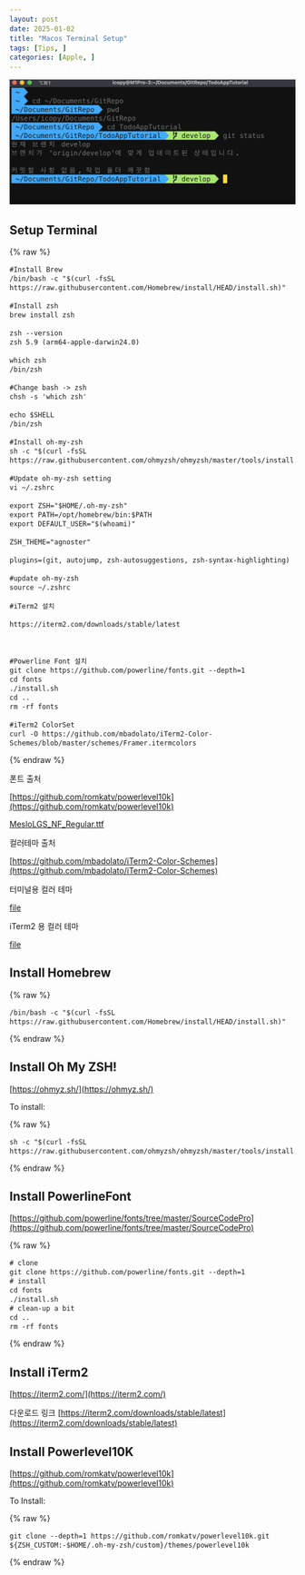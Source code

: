```yaml
---
layout: post
date: 2025-01-02
title: "Macos Terminal Setup"
tags: [Tips, ]
categories: [Apple, ]
---
```



![0](/assets/img/2025-01-02-Macos-Terminal-Setup.md/0.png)



## Setup Terminal



{% raw %}
```shell
#Install Brew
/bin/bash -c "$(curl -fsSL https://raw.githubusercontent.com/Homebrew/install/HEAD/install.sh)"

#Install zsh
brew install zsh

zsh --version
zsh 5.9 (arm64-apple-darwin24.0)

which zsh
/bin/zsh

#Change bash -> zsh
chsh -s 'which zsh'

echo $SHELL
/bin/zsh

#Install oh-my-zsh
sh -c "$(curl -fsSL https://raw.githubusercontent.com/ohmyzsh/ohmyzsh/master/tools/install.sh)"

#Update oh-my-zsh setting
vi ~/.zshrc

export ZSH="$HOME/.oh-my-zsh"
export PATH=/opt/homebrew/bin:$PATH
export DEFAULT_USER="$(whoami)"

ZSH_THEME="agnoster"

plugins=(git, autojump, zsh-autosuggestions, zsh-syntax-highlighting)

#update oh-my-zsh
source ~/.zshrc

#iTerm2 설치

https://iterm2.com/downloads/stable/latest



#Powerline Font 설치
git clone https://github.com/powerline/fonts.git --depth=1
cd fonts
./install.sh
cd ..
rm -rf fonts

#iTerm2 ColorSet
curl -O https://github.com/mbadolato/iTerm2-Color-Schemes/blob/master/schemes/Framer.itermcolors
```
{% endraw %}



폰트 출처


[https://github.com/romkatv/powerlevel10k](https://github.com/romkatv/powerlevel10k)


[MesloLGS_NF_Regular.ttf](https://prod-files-secure.s3.us-west-2.amazonaws.com/6418cdd3-3974-4c93-91e2-ff78d8683257/3230b59b-0400-4488-9b1f-e87eed5e220b/MesloLGS_NF_Regular.ttf?X-Amz-Algorithm=AWS4-HMAC-SHA256&X-Amz-Content-Sha256=UNSIGNED-PAYLOAD&X-Amz-Credential=ASIAZI2LB4667DAPI2KM%2F20250824%2Fus-west-2%2Fs3%2Faws4_request&X-Amz-Date=20250824T111935Z&X-Amz-Expires=3600&X-Amz-Security-Token=IQoJb3JpZ2luX2VjEOr%2F%2F%2F%2F%2F%2F%2F%2F%2F%2FwEaCXVzLXdlc3QtMiJHMEUCIFQd6%2BoD0pUQTecuDAtXl9tVo6PfyU2OQgTrt2dSeHGaAiEAiaQmYmRnqxMb9VYBGTvrvIIqNXUKGeRjHQcfMxqKvSUq%2FwMIQxAAGgw2Mzc0MjMxODM4MDUiDB3aGg1JdqZKCz%2BfBCrcA1b4w%2BZ4tSkPKSd73DDbeEwgrq6hQ2JD0j%2BHgSk9LwfGKrRF7%2FKRorv81EpnVtN7rzmAXhvNZ4dxE5U6l4i03GLAmnwVDl5EEtYRwjPFSCN9Gr7ow12p28RFMNV4TeczdXxKYuQueXqg3wnEMGFLNVqkrJGcLERT9KO8U676qMzZzsk7KLyEq3ueR%2BWj9G%2F1XM%2BNxwRAd8aGmYy7Vm0vDYd3ERhaSwFV1%2FwEH936eXCh2L%2BbKfYTOIxuCfuEm%2FtJf%2BWNpYy09vAin7cGnprrOR4nEuWiWuo%2BU11mKsJruBJksaxq1A6C74Vhh2dG4aH0r8ZVYLrgpyr7rj%2BxU0USOIH2MkUJBj6b4q8LZJsqOKIoRedmenj4n90i46ddhKMdzDAxJYAZA%2BlnuFEpgtvxNExrWBT3rQfW3H0NRacUZT78HRB%2BNbh24uC%2F0J%2FPmpzUTucN2B20gereK12ni7Fe%2B9ZNBCtaOf9My3yUhOmyCcEyIqruoD4rp%2BJ8EQekAd%2BKNkJ50xGfuYR9HAhnRxNAwU0MSdX%2FDl2PHbvYI56hR%2FXu7eYYLlBkOfBm0g8hJegWbW5hWvKU6OWWboByfPjy%2Bpvxf35OMpAyzRnum1lqjEtl6w1TuBgD5%2BMRZOfdMKi6q8UGOqUBX0VXR88z8aVsL0CUXHEGZO%2BcPYSQJDRCPD9He9eHw%2BannLLHFKA8e8sW%2Bmnc3KT%2BXCnBMpnnh32eeMl1o83wrwscSzqh8mikNszgBwvOciER%2B6PDS7nJJR6ejGw61XeqCPGkueed2F5%2BwAYaUz81nxipXAqp25d19O%2FQBND4WAphfuqd2HN9xl4QyiCenQVKy54ItmH9JYsGYOw%2FVySOw92%2Fbqao&X-Amz-Signature=078147ce530e13499684f4273bd533c5c79407b1818a39a7cff34cae81497506&X-Amz-SignedHeaders=host&x-amz-checksum-mode=ENABLED&x-id=GetObject)


컬러테마 출처


[https://github.com/mbadolato/iTerm2-Color-Schemes](https://github.com/mbadolato/iTerm2-Color-Schemes)



터미널용 컬러 테마


[file](https://prod-files-secure.s3.us-west-2.amazonaws.com/6418cdd3-3974-4c93-91e2-ff78d8683257/d3a6c42d-c62b-4f75-bb68-59d217cc4e17/Framer.terminal?X-Amz-Algorithm=AWS4-HMAC-SHA256&X-Amz-Content-Sha256=UNSIGNED-PAYLOAD&X-Amz-Credential=ASIAZI2LB4667DAPI2KM%2F20250824%2Fus-west-2%2Fs3%2Faws4_request&X-Amz-Date=20250824T111935Z&X-Amz-Expires=3600&X-Amz-Security-Token=IQoJb3JpZ2luX2VjEOr%2F%2F%2F%2F%2F%2F%2F%2F%2F%2FwEaCXVzLXdlc3QtMiJHMEUCIFQd6%2BoD0pUQTecuDAtXl9tVo6PfyU2OQgTrt2dSeHGaAiEAiaQmYmRnqxMb9VYBGTvrvIIqNXUKGeRjHQcfMxqKvSUq%2FwMIQxAAGgw2Mzc0MjMxODM4MDUiDB3aGg1JdqZKCz%2BfBCrcA1b4w%2BZ4tSkPKSd73DDbeEwgrq6hQ2JD0j%2BHgSk9LwfGKrRF7%2FKRorv81EpnVtN7rzmAXhvNZ4dxE5U6l4i03GLAmnwVDl5EEtYRwjPFSCN9Gr7ow12p28RFMNV4TeczdXxKYuQueXqg3wnEMGFLNVqkrJGcLERT9KO8U676qMzZzsk7KLyEq3ueR%2BWj9G%2F1XM%2BNxwRAd8aGmYy7Vm0vDYd3ERhaSwFV1%2FwEH936eXCh2L%2BbKfYTOIxuCfuEm%2FtJf%2BWNpYy09vAin7cGnprrOR4nEuWiWuo%2BU11mKsJruBJksaxq1A6C74Vhh2dG4aH0r8ZVYLrgpyr7rj%2BxU0USOIH2MkUJBj6b4q8LZJsqOKIoRedmenj4n90i46ddhKMdzDAxJYAZA%2BlnuFEpgtvxNExrWBT3rQfW3H0NRacUZT78HRB%2BNbh24uC%2F0J%2FPmpzUTucN2B20gereK12ni7Fe%2B9ZNBCtaOf9My3yUhOmyCcEyIqruoD4rp%2BJ8EQekAd%2BKNkJ50xGfuYR9HAhnRxNAwU0MSdX%2FDl2PHbvYI56hR%2FXu7eYYLlBkOfBm0g8hJegWbW5hWvKU6OWWboByfPjy%2Bpvxf35OMpAyzRnum1lqjEtl6w1TuBgD5%2BMRZOfdMKi6q8UGOqUBX0VXR88z8aVsL0CUXHEGZO%2BcPYSQJDRCPD9He9eHw%2BannLLHFKA8e8sW%2Bmnc3KT%2BXCnBMpnnh32eeMl1o83wrwscSzqh8mikNszgBwvOciER%2B6PDS7nJJR6ejGw61XeqCPGkueed2F5%2BwAYaUz81nxipXAqp25d19O%2FQBND4WAphfuqd2HN9xl4QyiCenQVKy54ItmH9JYsGYOw%2FVySOw92%2Fbqao&X-Amz-Signature=6a2664bff421a80419d455626c7cebe5889e7539139b89bf4992d2d28ecc1a9d&X-Amz-SignedHeaders=host&x-amz-checksum-mode=ENABLED&x-id=GetObject)


iTerm2 용 컬러 테마


[file](https://prod-files-secure.s3.us-west-2.amazonaws.com/6418cdd3-3974-4c93-91e2-ff78d8683257/c0a60f17-c7c2-4720-9496-d840b2564836/Framer.itermcolors?X-Amz-Algorithm=AWS4-HMAC-SHA256&X-Amz-Content-Sha256=UNSIGNED-PAYLOAD&X-Amz-Credential=ASIAZI2LB4667DAPI2KM%2F20250824%2Fus-west-2%2Fs3%2Faws4_request&X-Amz-Date=20250824T111935Z&X-Amz-Expires=3600&X-Amz-Security-Token=IQoJb3JpZ2luX2VjEOr%2F%2F%2F%2F%2F%2F%2F%2F%2F%2FwEaCXVzLXdlc3QtMiJHMEUCIFQd6%2BoD0pUQTecuDAtXl9tVo6PfyU2OQgTrt2dSeHGaAiEAiaQmYmRnqxMb9VYBGTvrvIIqNXUKGeRjHQcfMxqKvSUq%2FwMIQxAAGgw2Mzc0MjMxODM4MDUiDB3aGg1JdqZKCz%2BfBCrcA1b4w%2BZ4tSkPKSd73DDbeEwgrq6hQ2JD0j%2BHgSk9LwfGKrRF7%2FKRorv81EpnVtN7rzmAXhvNZ4dxE5U6l4i03GLAmnwVDl5EEtYRwjPFSCN9Gr7ow12p28RFMNV4TeczdXxKYuQueXqg3wnEMGFLNVqkrJGcLERT9KO8U676qMzZzsk7KLyEq3ueR%2BWj9G%2F1XM%2BNxwRAd8aGmYy7Vm0vDYd3ERhaSwFV1%2FwEH936eXCh2L%2BbKfYTOIxuCfuEm%2FtJf%2BWNpYy09vAin7cGnprrOR4nEuWiWuo%2BU11mKsJruBJksaxq1A6C74Vhh2dG4aH0r8ZVYLrgpyr7rj%2BxU0USOIH2MkUJBj6b4q8LZJsqOKIoRedmenj4n90i46ddhKMdzDAxJYAZA%2BlnuFEpgtvxNExrWBT3rQfW3H0NRacUZT78HRB%2BNbh24uC%2F0J%2FPmpzUTucN2B20gereK12ni7Fe%2B9ZNBCtaOf9My3yUhOmyCcEyIqruoD4rp%2BJ8EQekAd%2BKNkJ50xGfuYR9HAhnRxNAwU0MSdX%2FDl2PHbvYI56hR%2FXu7eYYLlBkOfBm0g8hJegWbW5hWvKU6OWWboByfPjy%2Bpvxf35OMpAyzRnum1lqjEtl6w1TuBgD5%2BMRZOfdMKi6q8UGOqUBX0VXR88z8aVsL0CUXHEGZO%2BcPYSQJDRCPD9He9eHw%2BannLLHFKA8e8sW%2Bmnc3KT%2BXCnBMpnnh32eeMl1o83wrwscSzqh8mikNszgBwvOciER%2B6PDS7nJJR6ejGw61XeqCPGkueed2F5%2BwAYaUz81nxipXAqp25d19O%2FQBND4WAphfuqd2HN9xl4QyiCenQVKy54ItmH9JYsGYOw%2FVySOw92%2Fbqao&X-Amz-Signature=605f18a4834ab030b2561308262e9b8842965b613829efe67efba50dfd59f99f&X-Amz-SignedHeaders=host&x-amz-checksum-mode=ENABLED&x-id=GetObject)



## Install Homebrew



{% raw %}
```shell
/bin/bash -c "$(curl -fsSL https://raw.githubusercontent.com/Homebrew/install/HEAD/install.sh)"
```
{% endraw %}




## Install Oh My ZSH!


[https://ohmyz.sh/](https://ohmyz.sh/)


To install:



{% raw %}
```shell
sh -c "$(curl -fsSL https://raw.githubusercontent.com/ohmyzsh/ohmyzsh/master/tools/install.sh)"
```
{% endraw %}




## Install PowerlineFont


[https://github.com/powerline/fonts/tree/master/SourceCodePro](https://github.com/powerline/fonts/tree/master/SourceCodePro)



{% raw %}
```shell
# clone
git clone https://github.com/powerline/fonts.git --depth=1
# install
cd fonts
./install.sh
# clean-up a bit
cd ..
rm -rf fonts
```
{% endraw %}




## Install iTerm2


[https://iterm2.com/](https://iterm2.com/)


다운로드 링크
[https://iterm2.com/downloads/stable/latest](https://iterm2.com/downloads/stable/latest)



## Install Powerlevel10K


[https://github.com/romkatv/powerlevel10k](https://github.com/romkatv/powerlevel10k)


To Install:



{% raw %}
```shell
git clone --depth=1 https://github.com/romkatv/powerlevel10k.git ${ZSH_CUSTOM:-$HOME/.oh-my-zsh/custom}/themes/powerlevel10k
```
{% endraw %}


